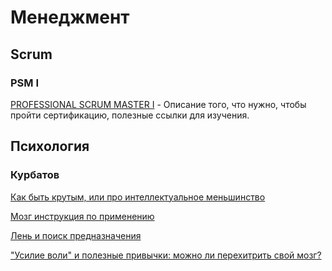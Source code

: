 # Менеджмент

## Scrum
### PSM I
[PROFESSIONAL SCRUM MASTER I](https://www.scrum.org/professional-scrum-master-i-certification) - Описание того, что нужно, чтобы пройти сертификацию, полезные ссылки для изучения.

## Психология

### Курбатов
[Как быть крутым, или про интеллектуальное меньшинство](https://www.youtube.com/watch?v=alXPh_lQquU)

[Мозг инструкция по применению](https://www.youtube.com/watch?v=953uZgYNj9g)

[Лень и поиск предназначения](https://www.youtube.com/watch?v=hTdm4qozj5E)

["Усилие воли" и полезные привычки: можно ли перехитрить свой мозг?](https://www.youtube.com/watch?v=6u1f9lwLFKU)
